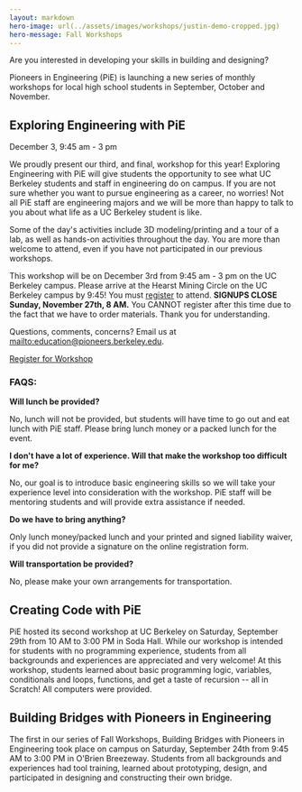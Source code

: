 ```yaml
---
layout: markdown
hero-image: url(../assets/images/workshops/justin-demo-cropped.jpg)
hero-message: Fall Workshops
---
```

Are you interested in developing your skills in building and designing?

Pioneers in Engineering (PiE) is launching a new series of monthly workshops for local high school students in September, October and November.

## Exploring Engineering with PiE  
December 3, 9:45 am - 3 pm

We proudly present our third, and final, workshop for this year! Exploring Engineering with PiE will give students the opportunity to see what UC Berkeley students and staff in engineering do on campus. If you are not sure whether you want to pursue engineering as a career, no worries! Not all PiE staff are engineering majors and we will be more than happy to talk to you about what life as a UC Berkeley student is like.

Some of the day's activities include 3D modeling/printing and a tour of a lab, as well as hands-on activities throughout the day. You are more than welcome to attend, even if you have not participated in our previous workshops.

This workshop will be on December 3rd from 9:45 am - 3 pm on the UC Berkeley campus. Please arrive at the Hearst Mining Circle on the UC Berkeley campus by 9:45! You must [register](/programs/fall-workshops-registration.html) to attend. **SIGNUPS CLOSE Sunday, November 27th, 8 AM.** You CANNOT register after this time due to the fact that we have to order materials. Thank you for understanding.

Questions, comments, concerns? Email us at <mailto:education@pioneers.berkeley.edu>.

<div class="text-center">
    <a href="/programs/fall-workshops-registration.html" class="btn btn-primary">Register for Workshop</a>    
</div>


### FAQS:

**Will lunch be provided?**

No, lunch will not be provided, but students will have time to go out and eat lunch with PiE staff. Please bring lunch money or a packed lunch for the event.

**I don't have a lot of experience. Will that make the workshop too difficult for me?**

No, our goal is to introduce basic engineering skills so we will take your experience level into consideration with the workshop. PiE staff will be mentoring students and will provide extra assistance if needed.

**Do we have to bring anything?**

Only lunch money/packed lunch and your printed and signed liability waiver, if you did not provide a signature on the online registration form.

**Will transportation be provided?**

No, please make your own arrangements for transportation.


## Creating Code with PiE
PiE hosted its second workshop at UC Berkeley on Saturday, September 29th from 10 AM to 3:00 PM in Soda Hall. While our workshop is intended for students with no programming experience, students from all backgrounds and experiences are appreciated and very welcome! At this workshop, students learned about basic programming logic, variables, conditionals and loops, functions, and get a taste of recursion -- all in Scratch! All computers were provided.

## Building Bridges with Pioneers in Engineering

The first in our series of Fall Workshops, Building Bridges with Pioneers in Engineering took place on campus on Saturday, September 24th from 9:45 AM to 3:00 PM in O'Brien Breezeway. Students from all backgrounds and experiences had tool training, learned about prototyping, design, and participated in designing and constructing their own bridge.
